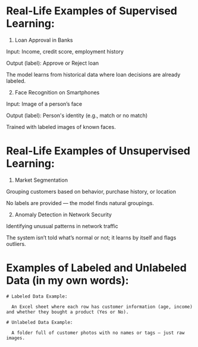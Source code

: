# Real-Life Examples of Supervised Learning:

1. Loan Approval in Banks

Input: Income, credit score, employment history

Output (label): Approve or Reject loan

The model learns from historical data where loan decisions are already labeled.

2. Face Recognition on Smartphones

Input: Image of a person’s face

Output (label): Person's identity (e.g., match or no match)

Trained with labeled images of known faces.


# Real-Life Examples of Unsupervised Learning:

1. Market Segmentation

Grouping customers based on behavior, purchase history, or location

No labels are provided — the model finds natural groupings.

2. Anomaly Detection in Network Security

Identifying unusual patterns in network traffic

The system isn’t told what’s normal or not; it learns by itself and flags outliers.

 # Examples of Labeled and Unlabeled Data (in my own words):
    # Labeled Data Example:

      An Excel sheet where each row has customer information (age, income) and whether they bought a product (Yes or No).

    # Unlabeled Data Example:

      A folder full of customer photos with no names or tags — just raw images.